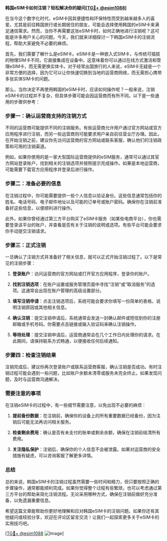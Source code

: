 **韩国eSIM卡如何注销？轻松解决你的疑问[[TG💪+ @esim1088](https://t.me/s/esim1088)]**

在当今这个数字化时代，eSIM卡因其便捷性和环保特性而受到越来越多人的喜爱。尤其是前往韩国旅行或长期居住的朋友，可能会选择使用韩国的eSIM卡来满足通信需求。然而，当你不再需要这张eSIM卡时，如何正确地进行注销呢？这可能是许多用户关心的问题。今天，我们就来详细探讨一下韩国eSIM卡的注销流程，帮助大家避免不必要的麻烦。

首先，我们需要了解什么是eSIM卡。eSIM卡是一种嵌入式SIM卡，与传统可插拔的物理SIM卡不同，它直接集成在设备中。这意味着你可以通过在线方式激活和管理eSIM卡，而无需更换实体卡。对于经常出国旅行的人来说，eSIM卡无疑是一个非常方便的选择，因为它可以让你快速切换到当地的运营商网络，而无需担心携带多张实体SIM卡的问题。

那么，当你决定不再使用韩国的eSIM卡时，应该如何操作呢？一般来说，注销eSIM卡的过程并不复杂，但具体步骤可能会因运营商而有所不同。以下是一些通用的步骤供参考：

### 步骤一：确认运营商支持的注销方式

不同的运营商可能提供不同的注销服务。有些运营商允许用户通过官方网站或官方应用程序进行注销，而另一些运营商则可能要求用户亲自前往营业厅办理。因此，在开始注销之前，建议你先访问运营商的官方网站或联系客服，确认他们的注销政策和可用的注销渠道。

例如，如果你使用的是一家大型国际运营商提供的eSIM服务，通常可以通过其官方网站登录账户，找到相关的注销选项并按照提示完成操作。如果是本地运营商，可能需要下载官方应用程序并登录后进行操作。

### 步骤二：准备必要的信息

在注销过程中，你可能需要提供一些个人信息以验证身份。这些信息通常包括你的姓名、电话号码、电子邮件地址以及可能的订单号或账户密码。确保你在注销前准备好这些信息，以便顺利进行操作。

此外，如果你曾经通过第三方平台购买了eSIM卡服务（如某些电商平台），你也需要登录该平台的账户，并查看是否有关于注销的说明或选项。有些平台可能会要求你手动提交注销请求。

### 步骤三：正式注销

一旦确认了注销方式并准备好了相关信息，就可以正式开始注销过程了。以下是常见的注销步骤：

1. **登录账户**：访问运营商的官方网站或打开官方应用程序，登录你的账户。
   
2. **找到注销选项**：在账户设置或服务管理页面中寻找“注销”或“取消服务”的选项。这通常会出现在账户管理的高级设置部分。

3. **填写注销申请**：点击注销选项后，系统可能会要求你填写一份简单的表格，说明注销原因或其他相关信息。

4. **确认注销**：提交注销申请后，系统通常会发送一封确认邮件或短信到你的注册邮箱或手机号码。你需要点击链接或输入验证码来确认注销操作。

5. **等待处理**：提交注销申请后，运营商通常会在几个工作日内处理你的请求。在此期间，请保持联系方式畅通，以便接收任何后续通知。

### 步骤四：检查注销结果

注销完成后，建议你再次登录账户或联系运营商客服，确认注销是否成功。有时注销过程可能会遇到一些问题，比如账户余额未清零或服务未完全终止。如果发现问题，及时与运营商沟通解决。

### 需要注意的事项

在注销eSIM卡的过程中，有一些细节需要注意，以免出现不必要的麻烦：

1. **提前备份数据**：在注销前，确保你的设备上的所有重要数据已经备份，因为注销后可能无法再访问相关服务。

2. **检查剩余费用**：确认是否有未支付的账单或剩余余额，确保在注销前结清所有费用。

3. **关注隐私保护**：注销后，确保你的个人信息不会被泄露。如果对运营商的安全措施有疑虑，可以咨询客服了解更多详情。

### 总结

总的来说，韩国eSIM卡的注销过程虽然需要一些时间和精力，但只要按照正确的步骤操作，通常都能顺利完成。如果你觉得整个过程有些繁琐，也可以考虑通过第三方平台的帮助来简化注销流程。无论采用哪种方式，确保在注销前做好充分准备，以免遗漏重要信息。

希望这篇文章能帮助你更好地理解和应对韩国eSIM卡的注销问题。如果你还有其他疑问或经验分享，欢迎在评论区留言交流！让我们一起探索更多关于eSIM卡的实用技巧吧。

[[TG💪+ @esim1088](https://t.me/s/esim1088) ![Image](https://i.postimg.cc/4NQfJmqS/Snipaste-2025-05-13-00-14-12.png)]